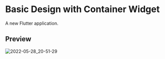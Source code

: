 # Basic Design with Container Widget

A new Flutter application.


## Preview

![2022-05-28_20-51-29](https://user-images.githubusercontent.com/45571159/172480772-b6f62b09-0910-4c55-aa38-50b37999a00a.png)
